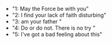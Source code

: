 * "1: May the Force be with you"
* "2: I find your lack of faith disturbing"
* "3: am your father "
* "4: Do or do not. There is no try "
* "5: I've got a bad feeling about this"
